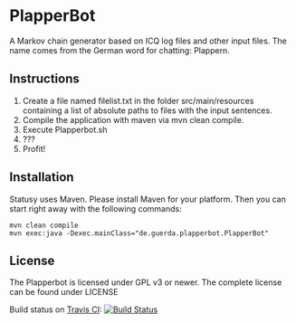 PlapperBot
==========

A Markov chain generator based on ICQ log files and other input files. The name comes from the German word for chatting: Plappern.

Instructions
-
1. Create a file named filelist.txt in the folder src/main/resources containing a list of absolute paths to files with the input sentences.
2. Compile the application with maven via mvn clean compile.
3. Execute Plapperbot.sh
4. ???
5. Profit!

Installation
-
Statusy uses Maven. Please install Maven for your platform. Then you can start right away with the following commands:

    mvn clean compile
    mvn exec:java -Dexec.mainClass="de.guerda.plapperbot.PlapperBot"


License
-
The Plapperbot is licensed under GPL v3 or newer. The complete license can be found under LICENSE


Build status on [Travis CI](https://travis-ci.org/):
[![Build Status](https://travis-ci.org/guerda/PlapperBot.svg?branch=master)](https://travis-ci.org/guerda/PlapperBot)
